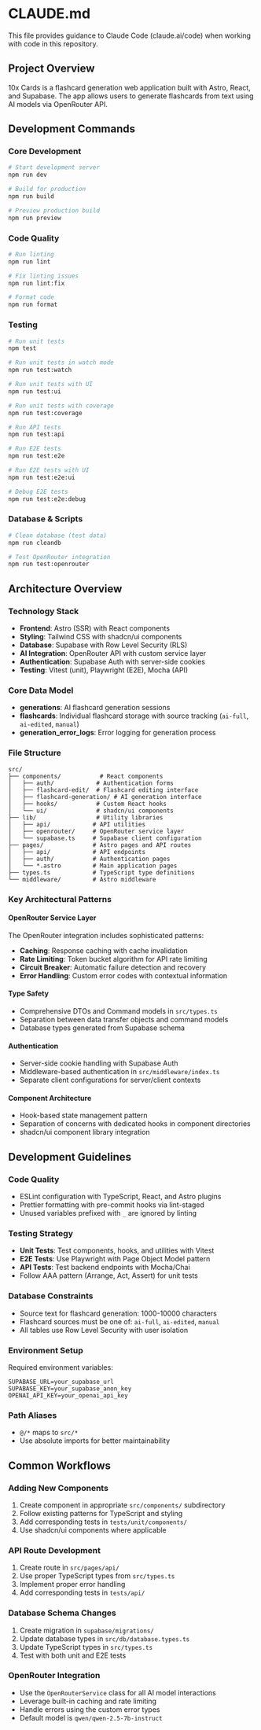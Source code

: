 # CLAUDE.md

This file provides guidance to Claude Code (claude.ai/code) when working with code in this repository.

## Project Overview

10x Cards is a flashcard generation web application built with Astro, React, and Supabase. The app allows users to generate flashcards from text using AI models via OpenRouter API.

## Development Commands

### Core Development
```bash
# Start development server
npm run dev

# Build for production  
npm run build

# Preview production build
npm run preview
```

### Code Quality
```bash
# Run linting
npm run lint

# Fix linting issues
npm run lint:fix

# Format code
npm run format
```

### Testing
```bash
# Run unit tests
npm test

# Run unit tests in watch mode
npm run test:watch

# Run unit tests with UI
npm run test:ui

# Run unit tests with coverage
npm run test:coverage

# Run API tests
npm run test:api

# Run E2E tests
npm run test:e2e

# Run E2E tests with UI
npm run test:e2e:ui

# Debug E2E tests
npm run test:e2e:debug
```

### Database & Scripts
```bash
# Clean database (test data)
npm run cleandb

# Test OpenRouter integration
npm run test:openrouter
```

## Architecture Overview

### Technology Stack
- **Frontend**: Astro (SSR) with React components
- **Styling**: Tailwind CSS with shadcn/ui components
- **Database**: Supabase with Row Level Security (RLS)
- **AI Integration**: OpenRouter API with custom service layer
- **Authentication**: Supabase Auth with server-side cookies
- **Testing**: Vitest (unit), Playwright (E2E), Mocha (API)

### Core Data Model
- **generations**: AI flashcard generation sessions
- **flashcards**: Individual flashcard storage with source tracking (`ai-full`, `ai-edited`, `manual`)
- **generation_error_logs**: Error logging for generation process

### File Structure
```
src/
├── components/           # React components
│   ├── auth/            # Authentication forms
│   ├── flashcard-edit/  # Flashcard editing interface
│   ├── flashcard-generation/ # AI generation interface
│   ├── hooks/           # Custom React hooks
│   └── ui/              # shadcn/ui components
├── lib/                 # Utility libraries
│   ├── api/            # API utilities
│   ├── openrouter/     # OpenRouter service layer
│   └── supabase.ts     # Supabase client configuration
├── pages/              # Astro pages and API routes
│   ├── api/            # API endpoints
│   ├── auth/           # Authentication pages
│   └── *.astro         # Main application pages
├── types.ts            # TypeScript type definitions
└── middleware/         # Astro middleware
```

### Key Architectural Patterns

#### OpenRouter Service Layer
The OpenRouter integration includes sophisticated patterns:
- **Caching**: Response caching with cache invalidation
- **Rate Limiting**: Token bucket algorithm for API rate limiting
- **Circuit Breaker**: Automatic failure detection and recovery
- **Error Handling**: Custom error codes with contextual information

#### Type Safety
- Comprehensive DTOs and Command models in `src/types.ts`
- Separation between data transfer objects and command models
- Database types generated from Supabase schema

#### Authentication
- Server-side cookie handling with Supabase Auth
- Middleware-based authentication in `src/middleware/index.ts`
- Separate client configurations for server/client contexts

#### Component Architecture
- Hook-based state management pattern
- Separation of concerns with dedicated hooks in component directories
- shadcn/ui component library integration

## Development Guidelines

### Code Quality
- ESLint configuration with TypeScript, React, and Astro plugins
- Prettier formatting with pre-commit hooks via lint-staged
- Unused variables prefixed with `_` are ignored by linting

### Testing Strategy
- **Unit Tests**: Test components, hooks, and utilities with Vitest
- **E2E Tests**: Use Playwright with Page Object Model pattern
- **API Tests**: Test backend endpoints with Mocha/Chai
- Follow AAA pattern (Arrange, Act, Assert) for unit tests

### Database Constraints
- Source text for flashcard generation: 1000-10000 characters
- Flashcard sources must be one of: `ai-full`, `ai-edited`, `manual`
- All tables use Row Level Security with user isolation

### Environment Setup
Required environment variables:
```
SUPABASE_URL=your_supabase_url
SUPABASE_KEY=your_supabase_anon_key
OPENAI_API_KEY=your_openai_api_key
```

### Path Aliases
- `@/*` maps to `src/*`
- Use absolute imports for better maintainability

## Common Workflows

### Adding New Components
1. Create component in appropriate `src/components/` subdirectory
2. Follow existing patterns for TypeScript and styling
3. Add corresponding tests in `tests/unit/components/`
4. Use shadcn/ui components where applicable

### API Route Development
1. Create route in `src/pages/api/`
2. Use proper TypeScript types from `src/types.ts`
3. Implement proper error handling
4. Add corresponding tests in `tests/api/`

### Database Schema Changes
1. Create migration in `supabase/migrations/`
2. Update database types in `src/db/database.types.ts`
3. Update TypeScript types in `src/types.ts`
4. Test with both unit and E2E tests

### OpenRouter Integration
- Use the `OpenRouterService` class for all AI model interactions
- Leverage built-in caching and rate limiting
- Handle errors using the custom error types
- Default model is `qwen/qwen-2.5-7b-instruct`